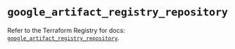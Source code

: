 # `google_artifact_registry_repository`

Refer to the Terraform Registry for docs: [`google_artifact_registry_repository`](https://registry.terraform.io/providers/hashicorp/google/6.10.0/docs/resources/artifact_registry_repository).

